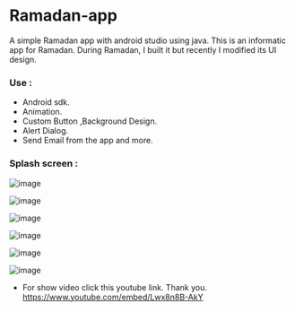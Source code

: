 # Ramadan-app
A simple Ramadan app with android studio using java.
This is an informatic app for Ramadan. During Ramadan, I built it but recently I modified its UI design.
### Use :
- Android sdk.
- Animation.
- Custom Button ,Background Design.
- Alert Dialog.
- Send Email from the app and more.

### Splash screen :

![image](https://user-images.githubusercontent.com/48601338/72820924-f7023000-3c99-11ea-8661-d4a6283491ca.png)

![image](https://user-images.githubusercontent.com/48601338/72820973-084b3c80-3c9a-11ea-9e9c-5b15675b5c9f.png)

![image](https://user-images.githubusercontent.com/48601338/72821042-20bb5700-3c9a-11ea-84d8-6da33fbd4493.png)

![image](https://user-images.githubusercontent.com/48601338/72821010-1600c200-3c9a-11ea-8059-f56eed427c9a.png)

![image](https://user-images.githubusercontent.com/48601338/72821085-33ce2700-3c9a-11ea-9e86-a356590abe91.png)

![image](https://user-images.githubusercontent.com/48601338/72820414-1e0c3200-3c99-11ea-9f80-fc4a46e02e62.png)

- For show video click this youtube link. Thank you.
https://www.youtube.com/embed/Lwx8n8B-AkY

